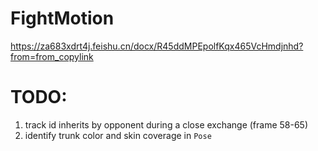 # FightMotion

https://za683xdrt4j.feishu.cn/docx/R45ddMPEpolfKqx465VcHmdjnhd?from=from_copylink

# TODO:
1. track id inherits by opponent during a close exchange (frame 58-65)
2. identify trunk color and skin coverage in `Pose`